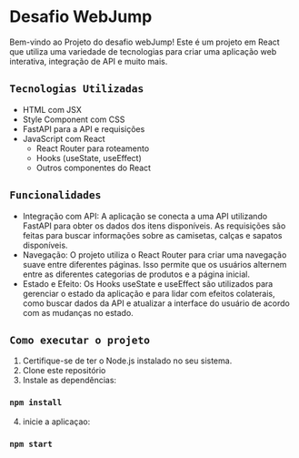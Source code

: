 # Desafio WebJump

Bem-vindo ao Projeto do desafio webJump! Este é um projeto em React que utiliza uma variedade de tecnologias para criar uma aplicação web interativa, integração de API e muito mais.

## `Tecnologias Utilizadas`

- HTML com JSX
- Style Component com CSS
- FastAPI para a API e requisições
- JavaScript com React
    - React Router para roteamento
    - Hooks (useState, useEffect)
    - Outros componentes do React

## `Funcionalidades`

- Integração com API: A aplicação se conecta a uma API utilizando FastAPI para obter os dados dos itens disponíveis. As requisições são feitas para buscar informações sobre as camisetas, calças e sapatos disponíveis.
- Navegação: O projeto utiliza o React Router para criar uma navegação suave entre diferentes páginas. Isso permite que os usuários alternem entre as diferentes categorias de produtos e a página inicial.
- Estado e Efeito: Os Hooks useState e useEffect são utilizados para gerenciar o estado da aplicação e para lidar com efeitos colaterais, como buscar dados da API e atualizar a interface do usuário de acordo com as mudanças no estado.

## `Como executar o projeto`

1. Certifique-se de ter o Node.js instalado no seu sistema.
2. Clone este repositório
3. Instale as dependências:  
### `npm install`
4. inicie a aplicaçao:
### `npm start`
